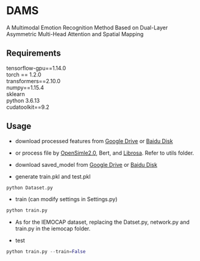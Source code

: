 # DAMS
A Multimodal Emotion Recognition Method Based on Dual-Layer Asymmetric Multi-Head Attention and Spatial Mapping
## Requirements
   tensorflow-gpu==1.14.0 <br>
   torch == 1.2.0 <br>
   transformers==2.10.0 <br>
   numpy==1.15.4 <br>
   sklearn <br>
   python 3.6.13 <br>   cudatoolkit==9.2<br>

## Usage


* download processed features from [Google Drive](https://drive.google.com/drive/folders/1Q-NujC2-Egyq2GUO2Ipy9z59MSeY1mmb?usp=drive_link) or [Baidu Disk](https://pan.baidu.com/s/1btaelQpJKDd6YCamGerckw?pwd=0lar ) 

* or process file by [OpenSimle2.0](https://github.com/audeering/opensmile), Bert, and [Librosa](https://github.com/librosa/librosa). Refer to utils folder.

* download saved_model from [Google Drive](https://drive.google.com/drive/folders/1r9zzLFMl1tsgo7lKYpcYIsfrGuUPpXvk?usp=drive_link) or [Baidu Disk](https://pan.baidu.com/s/1CDMATWuxKOzGFBaJ870zbw?pwd=b3p0) 

* generate train.pkl and test.pkl
```python 
python Dataset.py
```
* train (can modify settings in Settings.py) <br>
```python 
python train.py  
```
* As for the IEMOCAP dataset, replacing the Datset.py, network.py and train.py in the iemocap folder.

* test <br>
```python 
python train.py --train=False
```
